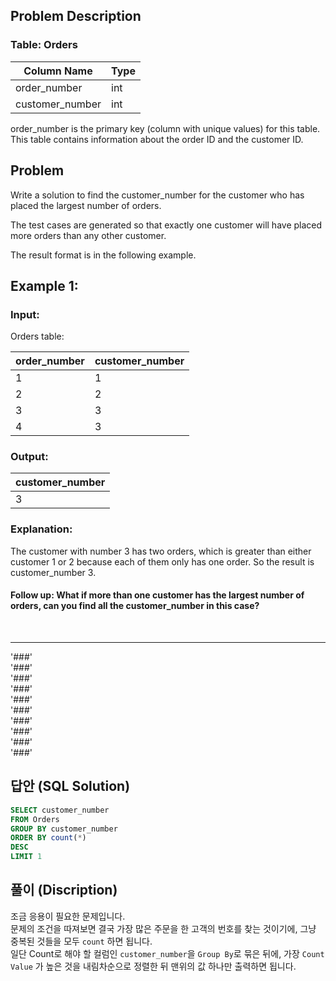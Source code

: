 ## Problem Description

### Table: Orders


| Column Name     | Type     |
|-----------------|----------|
| order_number    | int      |
| customer_number | int      |
order_number is the primary key (column with unique values) for this table.
This table contains information about the order ID and the customer ID.
 
## Problem

Write a solution to find the customer_number for the customer who has placed the largest number of orders.

The test cases are generated so that exactly one customer will have placed more orders than any other customer.

The result format is in the following example.

 

## Example 1:

### Input: 
Orders table:

| order_number | customer_number |
|--------------|-----------------|
| 1            | 1               |
| 2            | 2               |
| 3            | 3               |
| 4            | 3               |

### Output: 

| customer_number |
|-----------------|
| 3               |


### Explanation: 
The customer with number 3 has two orders, which is greater than either customer 1 or 2 because each of them only has one order. 
So the result is customer_number 3.
 

#### Follow up: What if more than one customer has the largest number of orders, can you find all the customer_number in this case?


<br/>

---
'###'  
'###'  
'###'  
'###'  
'###'  
'###'  
'###'  
'###'  
'###'  
'###'  

## 답안 (SQL Solution)

```sql
SELECT customer_number
FROM Orders
GROUP BY customer_number 
ORDER BY count(*) 
DESC 
LIMIT 1
```

## 풀이 (Discription)
조금 응용이 필요한 문제입니다.  
문제의 조건을 따져보면 결국 가장 많은 주문을 한 고객의 번호를 찾는 것이기에, 그냥 중복된 것들을 모두 `count` 하면 됩니다.  
일단 Count로 해야 할 컬럼인 `customer_number`을 `Group By`로 묶은 뒤에, 가장 `Count Value` 가 높은 것을 내림차순으로 정렬한 뒤 맨위의 값 하나만 출력하면 됩니다.
